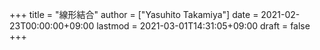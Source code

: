 +++
title = "線形結合"
author = ["Yasuhito Takamiya"]
date = 2021-02-23T00:00:00+09:00
lastmod = 2021-03-01T14:31:05+09:00
draft = false
+++
